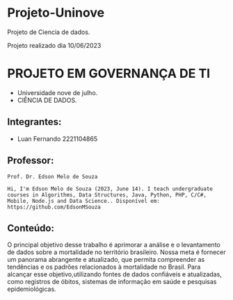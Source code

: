# Projeto-Uninove
Projeto de Ciencia de dados.

Projeto realizado dia 10/06/2023

# PROJETO EM GOVERNANÇA DE TI

* Universidade nove de julho.
* CIÊNCIA DE DADOS.

## Integrantes:
 
* Luan Fernando     2221104865

## Professor:
```
Prof. Dr. Edson Melo de Souza

Hi, I'm Edson Melo de Souza (2023, June 14). I teach undergraduate courses in Algorithms, Data Structures, Java, Python, PHP, C/C#, Mobile, Node.js and Data Science.. Disponível em: https://github.com/EdsonMSouza
```

## Conteúdo:

O principal objetivo desse trabalho é aprimorar a análise e o levantamento de dados sobre a mortalidade no território brasileiro. Nossa meta é fornecer um panorama abrangente e atualizado, que permita compreender as tendências e os padrões relacionados à mortalidade no Brasil. Para alcançar esse objetivo,utilizando fontes de dados confiáveis e atualizadas, como registros de óbitos, sistemas de informação em saúde e pesquisas epidemiológicas.
